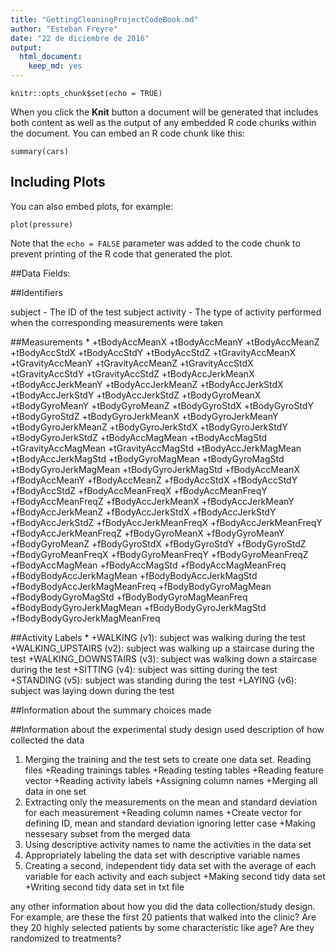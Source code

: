 ```yaml
---
title: "GettingCleaningProjectCodeBook.md"
author: "Esteban Freyre"
date: "22 de diciembre de 2016"
output: 
  html_document: 
    keep_md: yes
---
```


```{r setup, include=FALSE}
knitr::opts_chunk$set(echo = TRUE)
```

When you click the **Knit** button a document will be generated that includes both content as well as the output of any embedded R code chunks within the document. You can embed an R code chunk like this:

```{r cars}
summary(cars)
```

## Including Plots

You can also embed plots, for example:

```{r pressure, echo=FALSE}
plot(pressure)
```

Note that the `echo = FALSE` parameter was added to the code chunk to prevent printing of the R code that generated the plot.



##Data Fields:

##Identifiers

subject - The ID of the test subject
activity - The type of activity performed when the corresponding measurements were taken

##Measurements
*
        +tBodyAccMeanX
        +tBodyAccMeanY
        +tBodyAccMeanZ
        +tBodyAccStdX
        +tBodyAccStdY
        +tBodyAccStdZ
        +tGravityAccMeanX
        +tGravityAccMeanY
        +tGravityAccMeanZ
        +tGravityAccStdX
        +tGravityAccStdY
        +tGravityAccStdZ
        +tBodyAccJerkMeanX
        +tBodyAccJerkMeanY
        +tBodyAccJerkMeanZ
        +tBodyAccJerkStdX
        +tBodyAccJerkStdY
        +tBodyAccJerkStdZ
        +tBodyGyroMeanX
        +tBodyGyroMeanY
        +tBodyGyroMeanZ
        +tBodyGyroStdX
        +tBodyGyroStdY
        +tBodyGyroStdZ
        +tBodyGyroJerkMeanX
        +tBodyGyroJerkMeanY
        +tBodyGyroJerkMeanZ
        +tBodyGyroJerkStdX
        +tBodyGyroJerkStdY
        +tBodyGyroJerkStdZ
        +tBodyAccMagMean
        +tBodyAccMagStd
        +tGravityAccMagMean
        +tGravityAccMagStd
        +tBodyAccJerkMagMean
        +tBodyAccJerkMagStd
        +tBodyGyroMagMean
        +tBodyGyroMagStd
        +tBodyGyroJerkMagMean
        +tBodyGyroJerkMagStd
        +fBodyAccMeanX
        +fBodyAccMeanY
        +fBodyAccMeanZ
        +fBodyAccStdX
        +fBodyAccStdY
        +fBodyAccStdZ
        +fBodyAccMeanFreqX
        +fBodyAccMeanFreqY
        +fBodyAccMeanFreqZ
        +fBodyAccJerkMeanX
        +fBodyAccJerkMeanY
        +fBodyAccJerkMeanZ
        +fBodyAccJerkStdX
        +fBodyAccJerkStdY
        +fBodyAccJerkStdZ
        +fBodyAccJerkMeanFreqX
        +fBodyAccJerkMeanFreqY
        +fBodyAccJerkMeanFreqZ
        +fBodyGyroMeanX
        +fBodyGyroMeanY
        +fBodyGyroMeanZ
        +fBodyGyroStdX
        +fBodyGyroStdY
        +fBodyGyroStdZ
        +fBodyGyroMeanFreqX
        +fBodyGyroMeanFreqY
        +fBodyGyroMeanFreqZ
        +fBodyAccMagMean
        +fBodyAccMagStd
        +fBodyAccMagMeanFreq
        +fBodyBodyAccJerkMagMean
        +fBodyBodyAccJerkMagStd
        +fBodyBodyAccJerkMagMeanFreq
        +fBodyBodyGyroMagMean
        +fBodyBodyGyroMagStd
        +fBodyBodyGyroMagMeanFreq
        +fBodyBodyGyroJerkMagMean
        +fBodyBodyGyroJerkMagStd
        +fBodyBodyGyroJerkMagMeanFreq

##Activity Labels
*
        +WALKING (v1): subject was walking during the test
        +WALKING_UPSTAIRS (v2): subject was walking up a staircase during the test
        +WALKING_DOWNSTAIRS (v3): subject was walking down a staircase during the test
        +SITTING (v4): subject was sitting during the test
        +STANDING (v5): subject was standing during the test
        +LAYING (v6): subject was laying down during the test

##Information about the summary choices made

##Information about the experimental study design used
description of how collected the data

1. Merging the training and the test sets to create one data set.
  Reading files
        +Reading trainings tables
        +Reading testing tables
        +Reading feature vector
        +Reading activity labels
        +Assigning column names
        +Merging all data in one set
2. Extracting only the measurements on the mean and standard deviation for each measurement
        +Reading column names
        +Create vector for defining ID, mean and standard deviation ignoring letter case
        +Making nessesary subset from the merged data
3. Using descriptive activity names to name the activities in the data set
4. Appropriately labeling the data set with descriptive variable names
5. Creating a second, independent tidy data set with the average of each variable for each activity and each subject
        +Making second tidy data set
        +Writing second tidy data set in txt file

any other information about how you did the data collection/study design. For example, are these the first 20 patients that walked into the clinic? Are they 20 highly selected patients by some characteristic like age? Are they randomized to treatments?
